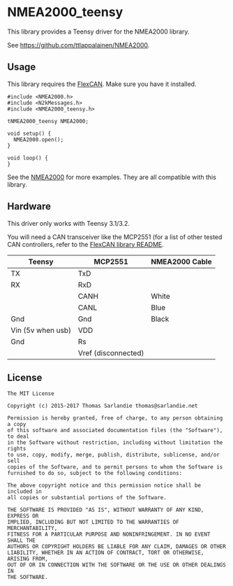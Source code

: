 # NMEA2000_teensy

This library provides a Teensy driver for the NMEA2000 library.

See https://github.com/ttlappalainen/NMEA2000.


## Usage

This library requires the [FlexCAN](https://github.com/teachop/FlexCAN_Library). Make sure you have it installed.


    #include <NMEA2000.h>
    #include <N2kMessages.h>
    #include <NMEA2000_teensy.h>

    tNMEA2000_teensy NMEA2000;

    void setup() {
      NMEA2000.open();
    }

    void loop() {
    }

See the [NMEA2000](https://github.com/ttlappalainen/NMEA2000) for more examples. They are all compatible with this library.

## Hardware

This driver only works with Teensy 3.1/3.2.

You will need a CAN transceiver like the MCP2551 (for a list of other tested CAN controllers, refer to the [FlexCAN library README](https://github.com/teachop/FlexCAN_Library).

|      Teensy       |       MCP2551       | NMEA2000 Cable |
| ----------------- | ------------------- | -------------- |
|        TX         |         TxD         |                |
|        RX         |         RxD         |                |
|                   |        CANH         |     White      |
|                   |        CANL         |     Blue       |
|        Gnd        |         Gnd         |     Black      |
| Vin (5v when usb) |         VDD         |                |
|        Gnd        |         Rs          |                |
|                   | Vref (disconnected) |                |

## License

    The MIT License

    Copyright (c) 2015-2017 Thomas Sarlandie thomas@sarlandie.net

    Permission is hereby granted, free of charge, to any person obtaining a copy
    of this software and associated documentation files (the "Software"), to deal
    in the Software without restriction, including without limitation the rights
    to use, copy, modify, merge, publish, distribute, sublicense, and/or sell
    copies of the Software, and to permit persons to whom the Software is
    furnished to do so, subject to the following conditions:

    The above copyright notice and this permission notice shall be included in
    all copies or substantial portions of the Software.

    THE SOFTWARE IS PROVIDED "AS IS", WITHOUT WARRANTY OF ANY KIND, EXPRESS OR
    IMPLIED, INCLUDING BUT NOT LIMITED TO THE WARRANTIES OF MERCHANTABILITY,
    FITNESS FOR A PARTICULAR PURPOSE AND NONINFRINGEMENT. IN NO EVENT SHALL THE
    AUTHORS OR COPYRIGHT HOLDERS BE LIABLE FOR ANY CLAIM, DAMAGES OR OTHER
    LIABILITY, WHETHER IN AN ACTION OF CONTRACT, TORT OR OTHERWISE, ARISING FROM,
    OUT OF OR IN CONNECTION WITH THE SOFTWARE OR THE USE OR OTHER DEALINGS IN
    THE SOFTWARE.
